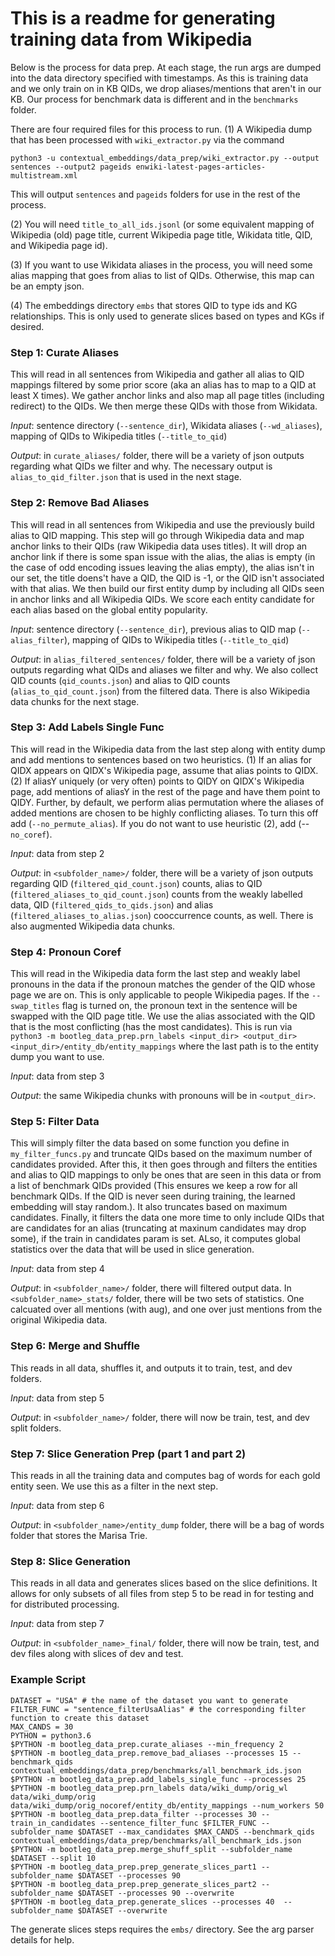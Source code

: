 # This is a readme for generating training data from Wikipedia

Below is the process for data prep. At each stage, the run args are dumped into the data directory specified with timestamps. As this is training data and we only train on in KB QIDs, we drop aliases/mentions that aren't in our KB. Our process for benchmark data is different and in the `benchmarks` folder.

There are four required files for this process to run. (1) A Wikipedia dump that has been processed with `wiki_extractor.py` via the command

`python3 -u contextual_embeddings/data_prep/wiki_extractor.py --output sentences --output2 pageids enwiki-latest-pages-articles-multistream.xml`

This will output `sentences` and `pageids` folders for use in the rest of the process.

(2) You will need `title_to_all_ids.jsonl` (or some equivalent mapping of Wikipedia (old) page title, current Wikipedia page title, Wikidata title, QID, and Wikipedia page id).

(3) If you want to use Wikidata aliases in the process, you will need some alias mapping that goes from alias to list of QIDs. Otherwise, this map can be an empty json.

(4) The embeddings directory `embs` that stores QID to type ids and KG relationships. This is only used to generate slices based on types and KGs if desired.

### Step 1: Curate Aliases

This will read in all sentences from Wikipedia and gather all alias to QID mappings filtered by some prior score (aka an alias has to map to a QID at least X times). We gather anchor links and also map all page titles (including redirect) to the QIDs. We then merge these QIDs with those from Wikidata.

*Input*: sentence directory (`--sentence_dir`), Wikidata aliases (`--wd_aliases`), mapping of QIDs to Wikipedia titles (`--title_to_qid`)

*Output*: in `curate_aliases/` folder, there will be a variety of json outputs regarding what QIDs we filter and why. The necessary output is `alias_to_qid_filter.json` that is used in the next stage.

### Step 2: Remove Bad Aliases

This will read in all sentences from Wikipedia and use the previously build alias to QID mapping. This step will go through Wikipedia data and map anchor links to their QIDs (raw Wikipedia data uses titles). It will drop an anchor link if there is some span issue with the alias, the alias is empty (in the case of odd encoding issues leaving the alias empty), the alias isn't in our set, the title doens't have a QID, the QID is -1, or the QID isn't associated with that alias. We then build our first entity dump by including all QIDs seen in anchor links and all Wikipedia QIDs. We score each entity candidate for each alias based on the global entity popularity. 

*Input*: sentence directory (`--sentence_dir`), previous alias to QID map (`--alias_filter`), mapping of QIDs to Wikipedia titles (`--title_to_qid`)

*Output*: in `alias_filtered_sentences/` folder, there will be a variety of json outputs regarding what QIDs and aliases we filter and why. We also collect QID counts (`qid_counts.json`) and alias to QID counts (`alias_to_qid_count.json`) from the filtered data. There is also Wikipedia data chunks for the next stage.

### Step 3: Add Labels Single Func

This will read in the Wikipedia data from the last step along with entity dump and add mentions to sentences based on two heuristics. (1) If an alias for QIDX appears on QIDX's Wikipedia page, assume that alias points to QIDX. (2) If aliasY uniquely (or very often) points to QIDY on QIDX's Wikipedia page, add mentions of aliasY in the rest of the page and have them point to QIDY. Further, by default, we perform alias permutation where the aliases of added mentions are chosen to be highly conflicting aliases. To turn this off add (`--no_permute_alias`). If you do not want to use heuristic (2), add (--`no_coref`).

*Input*: data from step 2

*Output*: in `<subfolder_name>/` folder, there will be a variety of json outputs regarding QID (`filtered_qid_count.json`) counts, alias to QID (`filtered_aliases_to_qid_count.json`) counts from the weakly labelled data, QID (`filtered_qids_to_qids.json`) and alias (`filtered_aliases_to_alias.json`) cooccurrence counts, as well. There is also augmented Wikipedia data chunks.

### Step 4: Pronoun Coref

This will read in the Wikipedia data form the last step and weakly label pronouns in the data if the pronoun matches the gender of the QID whose page we are on. This is only applicable to people Wikipedia pages. If the `--swap_titles` flag is turned on, the pronoun text in the sentence will be swapped with the QID page title. We use the alias associated with the QID that is the most conflicting (has the most candidates). This is run via `python3 -m bootleg_data_prep.prn_labels <input_dir> <output_dir> <input_dir>/entity_db/entity_mappings` where the last path is to the entity dump you want to use. 

*Input*: data from step 3

*Output*: the same Wikipedia chunks with pronouns will be in `<output_dir>`.

### Step 5: Filter Data

This will simply filter the data based on some function you define in `my_filter_funcs.py` and truncate QIDs based on the maximum number of candidates provided. After this, it then goes through and filters the entities and alias to QID mappings to only be ones that are seen in this data or from a list of benchmark QIDs provided (This ensures we keep a row for all benchmark QIDs. If the QID is never seen during training, the learned embedding will stay random.). It also truncates based on maximum candidates. Finally, it filters the data one more time to only include QIDs that are candidates for an alias (truncating at maxinum candidates may drop some), if the train in candidates param is set. ALso, it computes global statistics over the data that will be used in slice generation.

*Input*: data from step 4

*Output*: in `<subfolder_name>/` folder, there will filtered output data. In `<subfolder_name>_stats/` folder, there will be two sets of statistics. One calcuated over all mentions (with aug), and one over just mentions from the original Wikipedia data.

### Step 6: Merge and Shuffle

This reads in all data, shuffles it, and outputs it to train, test, and dev folders.

*Input*: data from step 5

*Output*: in `<subfolder_name>/` folder, there will now be train, test, and dev split folders.

### Step 7: Slice Generation Prep (part 1 and part 2)
This reads in all the training data and computes bag of words for each gold entity seen. We use this as a filter in the next step.

*Input*: data from step 6

*Output*: in `<subfolder_name>/entity_dump` folder, there will be a bag of words folder that stores the Marisa Trie. 

### Step 8: Slice Generation

This reads in all data and generates slices based on the slice definitions. It allows for only subsets of all files from step 5 to be read in for testing and for distributed processing.

*Input*: data from step 7

*Output*: in `<subfolder_name>_final/` folder, there will now be train, test, and dev files along with slices of dev and test.

### Example Script
```
DATASET = "USA" # the name of the dataset you want to generate
FILTER_FUNC = "sentence_filterUsaAlias" # the corresponding filter function to create this dataset 
MAX_CANDS = 30 
PYTHON = python3.6
$PYTHON -m bootleg_data_prep.curate_aliases --min_frequency 2
$PYTHON -m bootleg_data_prep.remove_bad_aliases --processes 15 --benchmark_qids contextual_embeddings/data_prep/benchmarks/all_benchmark_ids.json
$PYTHON -m bootleg_data_prep.add_labels_single_func --processes 25
$PYTHON -m bootleg_data_prep.prn_labels data/wiki_dump/orig_wl data/wiki_dump/orig data/wiki_dump/orig_nocoref/entity_db/entity_mappings --num_workers 50
$PYTHON -m bootleg_data_prep.data_filter --processes 30 --train_in_candidates --sentence_filter_func $FILTER_FUNC --subfolder_name $DATASET --max_candidates $MAX_CANDS --benchmark_qids contextual_embeddings/data_prep/benchmarks/all_benchmark_ids.json
$PYTHON -m bootleg_data_prep.merge_shuff_split --subfolder_name $DATASET --split 10
$PYTHON -m bootleg_data_prep.prep_generate_slices_part1 --subfolder_name $DATASET --processes 90
$PYTHON -m bootleg_data_prep.prep_generate_slices_part2 --subfolder_name $DATASET --processes 90 --overwrite
$PYTHON -m bootleg_data_prep.generate_slices --processes 40  --subfolder_name $DATASET --overwrite
```

The generate slices steps requires the `embs/` directory. See the arg parser details for help.